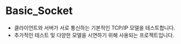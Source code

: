 ﻿# Basic_Socket
* 클라이언트와 서버가 서로 통신하는 기본적인 TCP/IP 모델을 테스트합니다.
* 추가적인 테스트 및 다양한 모델을 시연하기 위해 사용되는 프로젝트입니다.

